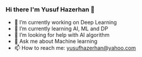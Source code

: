 ### Hi there I'm Yusuf Hazerhan 👋


- 🔭 I’m currently working on Deep Learning
- 🌱 I’m currently learning AI, ML and DP
- 🤔 I’m looking for help with AI algorithm
- 💬 Ask me about Machine learning
- 📫 How to reach me: yusufhazerhan@yahoo.com


